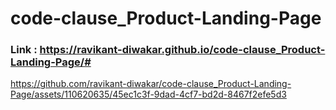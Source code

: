 # code-clause_Product-Landing-Page
### Link : https://ravikant-diwakar.github.io/code-clause_Product-Landing-Page/#

https://github.com/ravikant-diwakar/code-clause_Product-Landing-Page/assets/110620635/45ec1c3f-9dad-4cf7-bd2d-8467f2efe5d3
